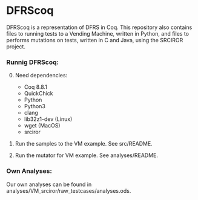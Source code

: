 # DFRScoq
DFRScoq is a representation of DFRS in Coq. This repository also contains files to running tests to a Vending Machine, written in Python, and files to performs mutations on tests, written in C and Java, using the SRCIROR project.  

### Runnig DFRScoq:

0. Need dependencies:
    * Coq 8.8.1
    * QuickChick
    * Python
    * Python3
    * clang
    * lib32z1-dev (Linux)
    * wget (MacOS)
    * srciror
    
1. Run the samples to the VM example. See src/README.

2. Run the mutator for VM example. See analyses/README.
    
### Own Analyses:

Our own analyses can be found in analyses/VM_srciror/raw_testcases/analyses.ods.
